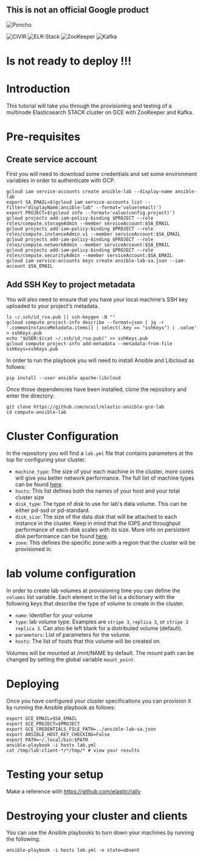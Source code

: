 ## This is not an official Google product

![Poncho](http://www.gifss.com/videojuegos/pacman/pacman4.gif)

![CIVIR](https://img.shields.io/badge/elastic_ansible_gce_lab-0.1-red.svg) ![ELK-Stack](https://img.shields.io/badge/Elastic_Stack-6.5.2-blue.svg?&style=flat) ![ZooKeeper](https://img.shields.io/badge/ZooKeeper-3.4.13-green.svg?&style=flat) ![Kafka](https://img.shields.io/badge/Kafka-2.11-orange.svg?&style=flat)

# Is not ready to deploy !!!

# Introduction

This tutorial will take you through the provisioning and testing of a multinode
Elasticsearch STACK cluster on GCE with ZooKeeper and Kafka.


# Pre-requisites

## Create service account

First you will need to download some credentials and set some environment
variables in order to authenticate with GCP.

    gcloud iam service-accounts create ansible-lab --display-name ansible-lab
    export SA_EMAIL=$(gcloud iam service-accounts list --filter="displayName:ansible-lab" --format='value(email)')
    export PROJECT=$(gcloud info --format='value(config.project)')
    gcloud projects add-iam-policy-binding $PROJECT --role roles/compute.storageAdmin --member serviceAccount:$SA_EMAIL
    gcloud projects add-iam-policy-binding $PROJECT --role roles/compute.instanceAdmin.v1 --member serviceAccount:$SA_EMAIL
    gcloud projects add-iam-policy-binding $PROJECT --role roles/compute.networkAdmin --member serviceAccount:$SA_EMAIL
    gcloud projects add-iam-policy-binding $PROJECT --role roles/compute.securityAdmin --member serviceAccount:$SA_EMAIL
    gcloud iam service-accounts keys create ansible-lab-sa.json --iam-account $SA_EMAIL

## Add SSH Key to project metadata

You will also need to ensure that you have your local machine's SSH key uploaded
to your project's metadata.

    ls ~/.ssh/id_rsa.pub || ssh-keygen -N ""
    gcloud compute project-info describe --format=json | jq -r '.commonInstanceMetadata.items[] | select(.key == "sshKeys") | .value' > sshKeys.pub
    echo "$USER:$(cat ~/.ssh/id_rsa.pub)" >> sshKeys.pub
    gcloud compute project-info add-metadata --metadata-from-file sshKeys=sshKeys.pub

In order to run the playbook you will need to install Ansible and Libcloud as
follows:

    pip install --user ansible apache-libcloud

Once those dependencies have been installed, clone the repository and enter the
directory:

    git clone https://github.com/ocuil/elastic-ansible-gce-lab
    cd compute-ansible-lab

# Cluster Configuration

In the repository you will find a `lab.yml` file that contains parameters at
the top for configuring your cluster.

- `machine_type`: The size of your each machine in the cluster, more cores will give you
  better network performance. The full list of machine types can be found
  [here](https://cloud.google.com/compute/docs/machine-types).
- `hosts`: This list defines both the names of your host and your total cluster
  size
- `disk_type`: The type of disk to use for lab's data volume. This can be
  either pd-ssd or pd-standard.
- `disk_size`: The size of the data disk that will be attached to each instance
  in the cluster. Keep in mind that the IOPS and throughput performance of each
  disk scales with its size. More info on persistent disk performance can be
  found [here](https://cloud.google.com/compute/docs/disks/#pdperformance).
- `zone`: This defines the specific zone with a region that the cluster will be
  provisioned in.

# lab volume configuration

In order to create lab volumes at provisioning time you can define the
`volumes` list variable. Each element in the list is a dictionary with the
following keys that describe the type of volume to create in the cluster.

- `name`: Identifier for your volume
- `type`: lab volume type. Examples are `stripe 3`, `replica 3`, or `stripe 3 replica 3`. Can also be left blank for a distributed volume (default).
- `parameters`: List of parameters for the volume.
- `hosts`: The list of hosts that this volume will be created on.

Volumes will be mounted at /mnt/NAME by default. The mount path can be changed
by setting the global variable `mount_point`.

# Deploying

Once you have configured your cluster specifications you can provision it by
running the Ansible playbook as follows:

    export GCE_EMAIL=$SA_EMAIL
    export GCE_PROJECT=$PROJECT
    export GCE_CREDENTIALS_FILE_PATH=../ansible-lab-sa.json
    export ANSIBLE_HOST_KEY_CHECKING=False
    export PATH=~/.local/bin:$PATH
    ansible-playbook -i hosts lab.yml
    cat /tmp/lab-client-*/*/tmp/* # view your results

# Testing your setup

Make a reference with https://github.com/elastic/rally


# Destroying your cluster and clients

You can use the Ansible playbooks to turn down your machines by running the
following:

    ansible-playbook -i hosts lab.yml -e state=absent
